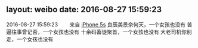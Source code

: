 layout: weibo
date: 2016-08-27 15:59:23
---
<meta name="referrer" content="no-referrer" />

2016-08-27 15:59:23  &nbsp;&nbsp;&nbsp;&nbsp;&nbsp;&nbsp; 来自 <a href="sinaweibo://customweibosource" rel="nofollow">iPhone 5s</a>
良辰美景奈何天，一个女孩也没有 苦逼往事曾记否，一个女孩也没有 十余码畜徒聚首，一个女孩也没有 大老司机你别走，一个女孩也没有 ​​​
